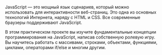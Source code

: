 JavaScript — это мощный язык сценариев, который можно использовать для интерактивности веб-страниц. Это одна из основных технологий Интернета, наряду с HTML и CSS. Все современные браузеры поддерживают JavaScript.

В этом практическом проекте вы изучите фундаментальные концепции программирования на JavaScript, написав собственную ролевую игру. Вы научитесь работать с массивами, строками, объектами, функциями, циклами, операторами if/else и многим другим.